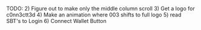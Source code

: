 TODO:
2) Figure out to make only the middle column scroll
3) Get a logo for c0nn3ctt3d
4) Make an animation where 003 shifts to full logo
5) read SBT's to Login
6) Connect Wallet Button

